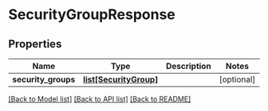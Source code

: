 # SecurityGroupResponse

## Properties
Name | Type | Description | Notes
------------ | ------------- | ------------- | -------------
**security_groups** | [**list[SecurityGroup]**](SecurityGroup.md) |  | [optional] 

[[Back to Model list]](../README.md#documentation-for-models) [[Back to API list]](../README.md#documentation-for-api-endpoints) [[Back to README]](../README.md)


